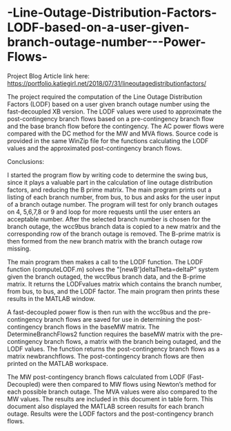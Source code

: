 # -Line-Outage-Distribution-Factors-LODF-based-on-a-user-given-branch-outage-number---Power-Flows-

Project Blog Article link here: https://portfolio.katiegirl.net/2018/07/31/lineoutagedistributionfactors/


The project required the computation of the Line Outage Distribution Factors (LODF) based on a user given branch outage number using the fast-decoupled XB version.  The LODF values were used to approximate the post-contingency branch flows based on a pre-contingency branch flow and the base branch flow before the contingency. The AC power flows were compared with the DC method for the MW and MVA flows.  Source code is provided in the same WinZip file for the functions calculating the LODF values and the approximated post-contingency branch flows.

Conclusions:

I started the program flow by writing code to determine the swing bus, since it plays a valuable part in the calculation of line outage distribution factors, and reducing the B prime matrix. The main program prints out a listing of each branch number, from bus, to bus and asks for the user input of a branch outage number. The program will test for only branch outages on 4, 5,6,7,8 or 9 and loop for more requests until the user enters an acceptable number. After the selected branch number is chosen for the branch outage, the wcc9bus branch data is copied to a new matrix and the corresponding row of the branch outage is removed. The B-prime matrix is then formed from the new branch matrix with the branch outage row missing. 

The main program then makes a call to the LODF function. The LODF function (computeLODF.m) solves the "[newB']deltaTheta=deltaP" system given the branch outaged, the wcc9bus branch data, and the B-prime matrix.  It returns the LODFvalues matrix which contains the branch number, from bus, to bus, and the LODF factor. The main program then prints these results in the MATLAB window.

A fast-decoupled power flow is then run with the wcc9bus and the pre-contingency branch flows are saved for use in determining the post-contingency branch flows in the baseMW matrix. The DetermineBranchFlows2 function requires the baseMW matrix with the pre-contingency branch flows, a matrix with the branch being outaged, and the LODF values. The function returns the post-contingency branch flows as a matrix newbranchflows. The post-contingency branch flows are then printed on the MATLAB workspace. 

The MW post-contingency branch flows calculated from LODF (Fast-Decoupled) were then compared to MW flows using Newton’s method for each possible branch outage. The MVA values were also compared to the MW values. The results are included in this document in table form. This document also displayed the MATLAB screen results for each branch outage. Results were the LODF factors and the post-contingency branch flows. 



